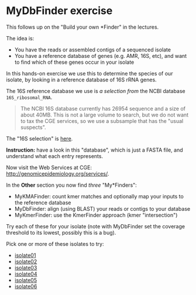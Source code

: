 # MyDbFinder exercise

This follows up on the "Build your own \*Finder" in the lectures.

The idea is:
 - You have the reads or assembled contigs of a sequenced isolate
 - You have a reference database of genes (e.g. AMR, 16S, etc), and
   want to find which of these genes occur in your isolate

In this hands-on exercise we use this to determine the species of
our isolate, by looking in a reference database of 16S rRNA genes.

The 16S reference database we use is _a selection from_ the NCBI
database `16S_ribosomal_RNA`.

> The NCBI 16S database currently has 26954 sequence and a size
> of about 40MB.  This is not a large volume to search, but we do
> not want to tax the CGE services, so we use a subsample that has
> the "usual suspects".

The "16S selection" is [here](https://zwets.it/course/malawi/mydbfinder/16S_selection.fna).

**Instruction:** have a look in this "database", which is just a FASTA
file, and understand what each entry represents.

Now visit the Web Services at CGE: <http://genomicepidemiology.org/services/>.

In the **Other** section you now find _three_ "My\*Finders":

 - MyKMAFinder: count kmer matches and optionally map your inputs to the reference database
 - MyDbFinder: align (using BLAST) your reads or contigs to your database
 - MyKmerFinder: use the KmerFinder approach (kmer "intersection")

Try each of these for your isolate (note with MyDbFinder set the coverage
threshold to its lowest, possibly this is a bug).

Pick one or more of these isolates to try:

 * [isolate01](https://zwets.it/course/malawi/mydbfinder/isolate01.fna.gz)
 * [isolate02](https://zwets.it/course/malawi/mydbfinder/isolate02.fna.gz)
 * [isolate03](https://zwets.it/course/malawi/mydbfinder/isolate03.fna.gz)
 * [isolate04](https://zwets.it/course/malawi/mydbfinder/isolate04.fna.gz)
 * [isolate05](https://zwets.it/course/malawi/mydbfinder/isolate05.fna.gz)
 * [isolate06](https://zwets.it/course/malawi/mydbfinder/isolate06.fna.gz)

